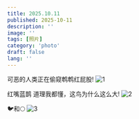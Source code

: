 ```yaml
---
title: 2025.10.11
published: 2025-10-11
description: ''
image: ''
tags: [照片]
category: 'photo'
draft: false 
lang: ''
---
```


可恶的人类正在偷窥鹎鹎红屁股!
![1](https://pub-c3306c5d138f4828a035b38ec399091a.r2.dev/photo/images/IMG_20251011_01.jpg)

红嘴蓝鹊
道理我都懂，这鸟为什么这么大! 
![2](https://pub-c3306c5d138f4828a035b38ec399091a.r2.dev/photo/images/IMG_20251011_02.jpg)

🐦和🌕
![3](https://pub-c3306c5d138f4828a035b38ec399091a.r2.dev/photo/images/IMG_20251011_03.jpg)
